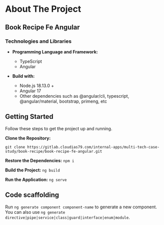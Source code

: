 # About The Project

## Book Recipe Fe Angular

### Technologies and Libraries

- **Programming Language and Framework:**

  - TypeScript
  - Angular

- **Build with:**

  - Node.js 18.13.0 +
  - Angular 17
  - Other dependencies such as @angular/cli, typescript, @angular/material, bootstrap, primeng, etc

## Getting Started

Follow these steps to get the project up and running.

**Clone the Repository:**

```
git clone https://gitlab.cloudias79.com/internal-apps/multi-tech-case-study/book-recipe/book-recipe-fe-angular.git
```

**Restore the Dependencies:**
` npm i
`

**Build the Project:**
` ng build
`

**Run the Application:**
` ng serve
`

## Code scaffolding

Run `ng generate component component-name` to generate a new component. You can also use `ng generate directive|pipe|service|class|guard|interface|enum|module`.


